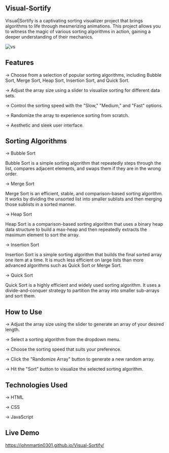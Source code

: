 ## Visual-Sortify

Visual|Sortify is a captivating sorting visualizer project that brings algorithms to life through mesmerizing animations. This project allows you to witness the magic of various sorting algorithms in action, gaining a deeper understanding of their mechanics.




![vs](https://github.com/JohnMartin0301/Visual-Sortify/assets/112761826/835c9f45-ce19-4095-9d31-32f3f9f4e161)






## Features
-> Choose from a selection of popular sorting algorithms, including Bubble Sort, Merge Sort, Heap Sort, Insertion Sort, and Quick Sort.

-> Adjust the array size using a slider to visualize sorting for different data sets.

-> Control the sorting speed with the "Slow," "Medium," and "Fast" options.

-> Randomize the array to experience sorting from scratch.

-> Aesthetic and sleek user interface.





## Sorting Algorithms
-> Bubble Sort
   
   Bubble Sort is a simple sorting algorithm that repeatedly steps through the list, compares adjacent elements, and swaps them if they are in the wrong         order.

-> Merge Sort
   
   Merge Sort is an efficient, stable, and comparison-based sorting algorithm. It works by dividing the unsorted list into smaller sublists and then merging     those sublists in a sorted manner.

-> Heap Sort
   
   Heap Sort is a comparison-based sorting algorithm that uses a binary heap data structure to build a max-heap and then repeatedly extracts the maximum         element to sort the array.

-> Insertion Sort
   
   Insertion Sort is a simple sorting algorithm that builds the final sorted array one item at a time. It is much less efficient on large lists than more        advanced algorithms such as Quick Sort or Merge Sort.

-> Quick Sort
   
   Quick Sort is a highly efficient and widely used sorting algorithm. It uses a divide-and-conquer strategy to partition the array into smaller sub-arrays      and sort them.





## How to Use
-> Adjust the array size using the slider to generate an array of your desired length.

-> Select a sorting algorithm from the dropdown menu.

-> Choose the sorting speed that suits your preference.

-> Click the "Randomize Array" button to generate a new random array.

-> Hit the "Sort" button to visualize the selected sorting algorithm.





## Technologies Used
-> HTML

-> CSS

-> JavaScript






## Live Demo
https://johnmartin0301.github.io/Visual-Sortify/
